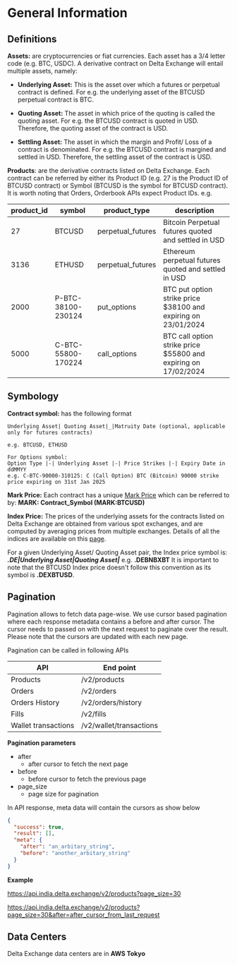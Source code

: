 # General Information
## Definitions
  **Assets:** are cryptocurrencies or fiat currencies. Each asset has a 3/4 letter code (e.g. BTC, USDC). A derivative contract on Delta Exchange will entail multiple assets, namely:

   - **Underlying Asset:** This is the asset over which a futures or perpetual contract is defined. For e.g. the underlying asset of the BTCUSD perpetual contract is BTC. 

   - **Quoting Asset:** The asset in which price of the quoting is called the quoting asset. For e.g. the BTCUSD contract is quoted in USD. Therefore, the quoting asset of the contract is USD.
   
   - **Settling Asset:** The asset in which the margin and Profit/ Loss of a contract is denominated. For e.g. the BTCUSD contract is margined and settled in USD. Therefore, the settling asset of the contract is USD.

**Products**: are the derivative contracts listed on Delta Exchange. Each contract can be referred by either its Product ID (e.g. 27 is the Product ID of BTCUSD contract) or Symbol (BTCUSD is the symbol for BTCUSD contract). It is worth noting that Orders, Orderbook APIs expect Product IDs. 
e.g.

product_id| symbol |product_type| description
--|--|--|--
27  |BTCUSD|perpetual_futures|Bitcoin Perpetual futures quoted and settled in USD
3136|ETHUSD|perpetual_futures|Ethereum perpetual futures quoted and settled in USD
2000|P-BTC-38100-230124|put_options|BTC put option strike price $38100 and expiring on 23/01/2024
5000|C-BTC-55800-170224|call_options|BTC call option strike price $55800 and expiring on 17/02/2024


## Symbology

**Contract symbol:** has the following format

    Underlying Asset| Quoting Asset|_|Matruity Date (optional, applicable only for futures contracts)
    
    e.g. BTCUSD, ETHUSD

    For Options symbol:  
    Option Type |-| Underlying Asset |-| Price Strikes |-| Expiry Date in ddMMYY   
    e.g. C-BTC-90000-310125: C (Call Option) BTC (Bitcoin) 90000 strike price expiring on 31st Jan 2025
    

  
**Mark Price:** Each contract has a unique [Mark Price](https://www.delta.exchange/user-guide/)  which can be referred to by: **MARK: Contract_Symbol (MARK:BTCUSD)** 

**Index Price:** The prices of the underlying assets for the contracts listed on Delta Exchange are obtained from various spot exchanges, and are computed by averaging prices from multiple exchanges. Details of all the indices are available on this [page](https://www.delta.exchange/indices/).
  

For a given Underlying Asset/ Quoting Asset pair, the Index price symbol is: ***.DE|Underlying Asset|Quoting Asset|*** 
e.g. **.DEBNBXBT**
It is important to note that the BTCUSD Index price doesn't follow this convention as its symbol is **.DEXBTUSD**.

  
## Pagination
Pagination allows to fetch data page-wise. We use cursor based pagination where each response metadata contains a before and after cursor. The cursor needs to passed on with the next request to paginate over the result. Please note that the cursors are updated with each new page.

Pagination can be called in following APIs

API|End point|
--|--
Products|/v2/products
Orders|/v2/orders
Orders History|/v2/orders/history
Fills|/v2/fills
Wallet transactions|/v2/wallet/transactions

**Pagination parameters**

  - after 
    - after cursor to fetch the next page
  - before 
    - before cursor to fetch the previous page
  - page_size
    - page size for pagination

In API response, meta data will contain the cursors as show below

```json
{
  "success": true,
  "result": [],
  "meta": {
    "after": "an_arbitary_string",
    "before": "another_arbitary_string"
  }
}
```
  
**Example**

https://api.india.delta.exchange/v2/products?page_size=30

https://api.india.delta.exchange/v2/products?page_size=30&after=after_cursor_from_last_request

## Data Centers 
Delta Exchange data centers are in **AWS Tokyo**